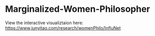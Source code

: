 # Marginalized-Women-Philosopher

View the interactive visualiztaion here: https://www.junyitao.com/research/womenPhilo/InfluNet
